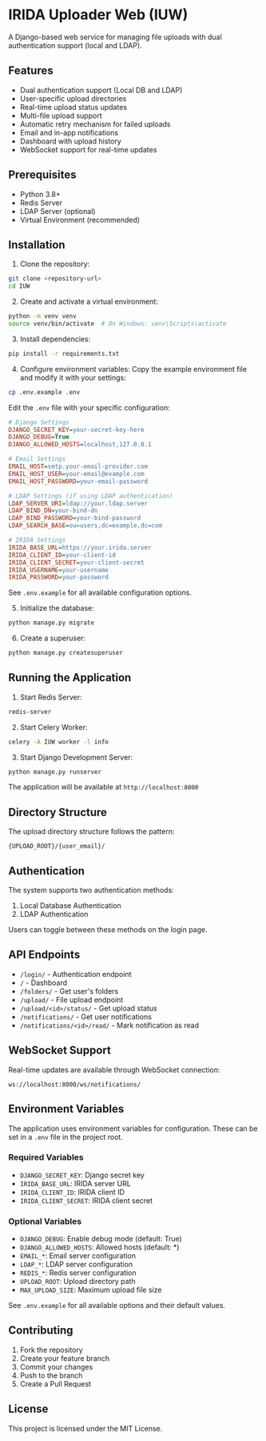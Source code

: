 # IRIDA Uploader Web (IUW)

A Django-based web service for managing file uploads with dual authentication support (local and LDAP).

## Features

- Dual authentication support (Local DB and LDAP)
- User-specific upload directories
- Real-time upload status updates
- Multi-file upload support
- Automatic retry mechanism for failed uploads
- Email and in-app notifications
- Dashboard with upload history
- WebSocket support for real-time updates

## Prerequisites

- Python 3.8+
- Redis Server
- LDAP Server (optional)
- Virtual Environment (recommended)

## Installation

1. Clone the repository:
```bash
git clone <repository-url>
cd IUW
```

2. Create and activate a virtual environment:
```bash
python -m venv venv
source venv/bin/activate  # On Windows: venv\Scripts\activate
```

3. Install dependencies:
```bash
pip install -r requirements.txt
```

4. Configure environment variables:
Copy the example environment file and modify it with your settings:
```bash
cp .env.example .env
```

Edit the `.env` file with your specific configuration:

```ini
# Django Settings
DJANGO_SECRET_KEY=your-secret-key-here
DJANGO_DEBUG=True
DJANGO_ALLOWED_HOSTS=localhost,127.0.0.1

# Email Settings
EMAIL_HOST=smtp.your-email-provider.com
EMAIL_HOST_USER=your-email@example.com
EMAIL_HOST_PASSWORD=your-email-password

# LDAP Settings (if using LDAP authentication)
LDAP_SERVER_URI=ldap://your.ldap.server
LDAP_BIND_DN=your-bind-dn
LDAP_BIND_PASSWORD=your-bind-password
LDAP_SEARCH_BASE=ou=users,dc=example,dc=com

# IRIDA Settings
IRIDA_BASE_URL=https://your.irida.server
IRIDA_CLIENT_ID=your-client-id
IRIDA_CLIENT_SECRET=your-client-secret
IRIDA_USERNAME=your-username
IRIDA_PASSWORD=your-password
```

See `.env.example` for all available configuration options.

5. Initialize the database:
```bash
python manage.py migrate
```

6. Create a superuser:
```bash
python manage.py createsuperuser
```

## Running the Application

1. Start Redis Server:
```bash
redis-server
```

2. Start Celery Worker:
```bash
celery -A IUW worker -l info
```

3. Start Django Development Server:
```bash
python manage.py runserver
```

The application will be available at `http://localhost:8000`

## Directory Structure

The upload directory structure follows the pattern:
```
{UPLOAD_ROOT}/{user_email}/
```

## Authentication

The system supports two authentication methods:
1. Local Database Authentication
2. LDAP Authentication

Users can toggle between these methods on the login page.

## API Endpoints

- `/login/` - Authentication endpoint
- `/` - Dashboard
- `/folders/` - Get user's folders
- `/upload/` - File upload endpoint
- `/upload/<id>/status/` - Get upload status
- `/notifications/` - Get user notifications
- `/notifications/<id>/read/` - Mark notification as read

## WebSocket Support

Real-time updates are available through WebSocket connection:
```
ws://localhost:8000/ws/notifications/
```

## Environment Variables

The application uses environment variables for configuration. These can be set in a `.env` file in the project root.

### Required Variables
- `DJANGO_SECRET_KEY`: Django secret key
- `IRIDA_BASE_URL`: IRIDA server URL
- `IRIDA_CLIENT_ID`: IRIDA client ID
- `IRIDA_CLIENT_SECRET`: IRIDA client secret

### Optional Variables
- `DJANGO_DEBUG`: Enable debug mode (default: True)
- `DJANGO_ALLOWED_HOSTS`: Allowed hosts (default: *)
- `EMAIL_*`: Email server configuration
- `LDAP_*`: LDAP server configuration
- `REDIS_*`: Redis server configuration
- `UPLOAD_ROOT`: Upload directory path
- `MAX_UPLOAD_SIZE`: Maximum upload file size

See `.env.example` for all available options and their default values.

## Contributing

1. Fork the repository
2. Create your feature branch
3. Commit your changes
4. Push to the branch
5. Create a Pull Request

## License

This project is licensed under the MIT License. 